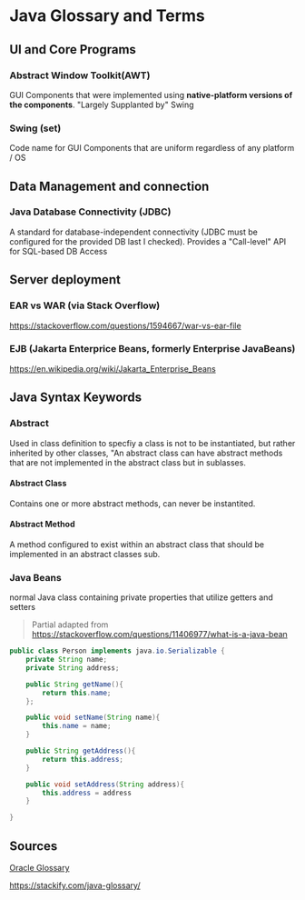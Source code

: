 # Java Glossary and Terms

## UI and Core Programs

### Abstract Window Toolkit(AWT)

GUI Components that were implemented using **native-platform versions of the components**. "Largely Supplanted by" Swing

### Swing (set)

Code name for GUI Components that are uniform regardless of any platform / OS

## Data Management and connection

### Java Database Connectivity (JDBC)
A standard for database-independent connectivity (JDBC must be configured for the provided DB last I checked). Provides a "Call-level" API for SQL-based DB Access

## Server deployment

### EAR vs WAR (via Stack Overflow)

https://stackoverflow.com/questions/1594667/war-vs-ear-file

### EJB (Jakarta Enterprice Beans, formerly Enterprise JavaBeans)

https://en.wikipedia.org/wiki/Jakarta_Enterprise_Beans

## Java Syntax Keywords

### Abstract

Used in class definition to specfiy a class is not to be instantiated, but rather inherited by other classes, "An abstract class can have abstract methods that are not implemented in the abstract class but in sublasses.

#### Abstract Class

Contains one or more abstract methods, can never be instantited.

#### Abstract Method

A method configured to exist within an abstract class that should be implemented in an abstract classes sub.

### Java Beans

normal Java class containing private properties that utilize getters and setters

> Partial adapted from https://stackoverflow.com/questions/11406977/what-is-a-java-bean

```Java
public class Person implements java.io.Serializable {
    private String name;
    private String address;

    public String getName(){
        return this.name;
    };

    public void setName(String name){
        this.name = name;
    }

    public String getAddress(){
        return this.address;
    }

    public void setAddress(String address){
        this.address = address
    }

}
```

## Sources

[Oracle Glossary](https://docs.oracle.com/javase/tutorial/information/glossary.html)

https://stackify.com/java-glossary/